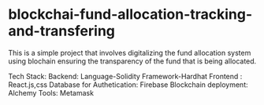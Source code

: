 # blockchai-fund-allocation-tracking-and-transfering

This is a simple project that involves digitalizing the fund allocation system using blochain ensuring the transparency of the fund that is being allocated.

Tech Stack:
Backend:
Language-Solidity
Framework-Hardhat
Frontend :
React.js,css
Database for Authetication:
Firebase
Blockchain deployment:
Alchemy
Tools:
Metamask


